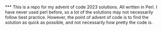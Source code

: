 *** This is a repo for my advent of code 2023 solutions. All written in Perl. I have never used perl before, so a lot of the solutions may not necessarily follow best practice. However, the point of advent of code is to find the solution as quick as possible, and not necessarily how pretty the code is.
